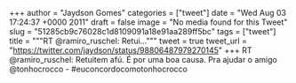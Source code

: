 
+++
author = "Jaydson Gomes"
categories = ["tweet"]
date = "Wed Aug 03 17:24:37 +0000 2011"
draft = false
image = "No media found for this Tweet"
slug = "51285cb9c76028c1d8109091a18e91aa289ff5bc"
tags = ["tweet"]
title = """RT @ramiro_ruschel: Retui..."""
tweet = true
tweet_url = "https://twitter.com/jaydson/status/98806487979270145"
+++
RT @ramiro_ruschel: Retuitem afú. É por uma boa causa. Pra ajudar o amigo @tonhocrocco - #euconcordocomotonhocrocco
